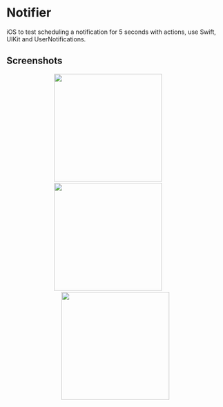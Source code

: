 # Notifier

iOS to test scheduling a notification for 5 seconds with actions, use Swift, UIKit and UserNotifications.

## Screenshots

<div align="center">
  
<img src="https://user-images.githubusercontent.com/60781548/137583768-3a77127e-5e8e-4f5c-9125-a7b31714bb79.png" width="250"></img>
<img width="30"></img>
<img src="https://user-images.githubusercontent.com/60781548/137583770-b77d5bce-c122-4278-8d24-c23d7f682504.png" width="250"></img>
<img width="30"></img>
<img src="https://user-images.githubusercontent.com/60781548/137583772-6f31c817-0290-4877-ba5e-87e0287947e8.png" width="250"></img>  
</div>
